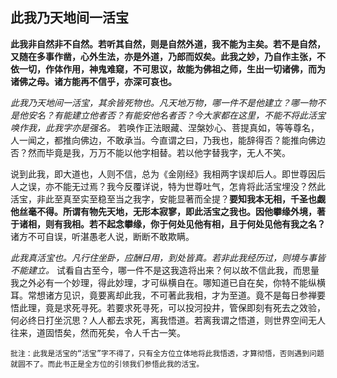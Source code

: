## 此我乃天地间一活宝

__此我非自然非不自然。若听其自然，则是自然外道，我不能为主矣。若不是自然，又随在多事作凿，心外生法，亦是外道，乃郎而奴矣。此我之妙，乃自作主张，不依一切，作体作用，神鬼难窥，不可思议，故能为佛祖之师，生出一切诸佛，而为诸佛之母。诸方能再不信乎，亦深可哀也。__

 *此我乃天地间一活宝，其余皆死物也。凡天地万物，哪一件不是他建立？哪一物不是他安名？有能建立他者否？有能安他名者否？今大家都在这里，不能不将此活宝唤作我，此我字亦是强名。* 若唤作正法眼藏、涅槃妙心、菩提真如，等等尊名，人一闻之，都推向佛边，不敢承当。今直谓之曰，乃我也，能辞得否？能推向佛边否？然而毕竟是我，万万不能以他字相替。若以他字替我字，无人不笑。

说到此我，即大道也，人则不信，总为《金刚经》我相两字误却后人。即世尊因后人之误，亦不能无过焉？我今反覆详说，特为世尊吐气，怎肯将此活宝埋没？然此活宝，非此至真至实至稳至当之我字，安能显著而全提？__要知我本无相，千圣也觑他丝毫不得。所谓有物先天地，无形本寂寥，即此活宝之我也。因他攀缘外境，著于诸相，则有我相。若不起念攀缘，你于何处见他有相，且于何处见他有我之名？__ 诸方不可自误，听湛愚老人说，断断不敢欺瞒。

*此我真活宝也。凡行住坐卧，应酬日用，到处皆真。若非此我经历过，则境与事皆不能建立。* 试看自古至今，哪一件不是这我造将出来？何以故不信此我，而思量我之外必有一个妙理，得此妙理，才可纵横自在。哪知道已自在矣，你特不能纵横耳。常想诸方见识，竟要离却此我，不可著此我相，才为至道。竟不是每日参禅要悟此理，竟是求死寻死。若要求死寻死，可以投河投井，管保即刻有死去之效验，何必终日打坐沉思？人人都去求死，离我悟道。若离我谓之悟道，则世界空间无人往来，道固悟矣，然而死矣，令人千古一笑。

```xu
批注：此我是活宝的“活宝”字不得了，只有全方位立体地将此我悟透，才算彻悟，否则遇到问题就圆不了。而此书正是全方位的引领我们参悟此我的活宝。
```
